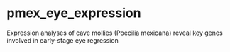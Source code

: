 # pmex_eye_expression
Expression analyses of cave mollies (Poecilia mexicana) reveal key genes involved in early-stage eye regression

